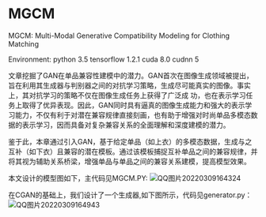 # MGCM
MGCM: Multi-Modal Generative Compatibility Modeling for Clothing Matching

Environment: python 3.5 tensorflow 1.2.1 cuda 8.0 cudnn 5

文章挖掘了GAN在单品兼容性建模中的潜力。GAN首次在图像生成领域被提出，旨在利用其生成器与判别器之间的对抗学习策略，生成尽可能真实的图像。事实上，其对抗学习的策略不仅在图像生成任务上获得了广泛成 功，也在表示学习任务上取得了优异表现。因此，GAN同时具有逼真的图像生成能力和强大的表示学习能力，不仅有利于对潜在兼容规律直接刻画，也有助于增强对时尚单品多模态数据的表示学习，因而具备对复杂兼容关系的全面理解和深度建模的潜力。 

鉴于此，本章通过引入GAN，基于给定单品（如上衣）的多模态数据，生成与之互补（如下衣）且兼容的潜在模板。通过该模板捕捉互补单品之间的兼容规律，并将其视为辅助关系桥梁，增强单品与单品之间的兼容关系建模，提高模型效果。 

本文设计的模型图如下，主代码见MGCM.PY: 
![QQ图片20220309164324](https://user-images.githubusercontent.com/43019981/157405657-713a5452-a0a6-4f08-a57b-e133c2921bdb.png)


在CGAN的基础上，我们设计了一个生成器,如下图所示，代码见generator.py：
![QQ图片20220309164943](https://user-images.githubusercontent.com/43019981/157406073-43eaba4b-e257-4bc0-a4b4-01e3cc38e09b.png)
